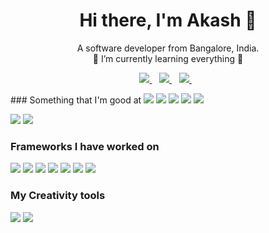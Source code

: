 <h1 align="center" >
Hi there, I'm Akash 👋
</h1>
<p align="center">
    A software developer from Bangalore, India.<br/>
    🌱 I’m currently learning everything 🤣 <br/>
<!--     ⚡ Fun fact: I love to sketch. -->
</p>
<p align='center'>
  <a href="https://www.linkedin.com/in/akashghanate/" target="_blank">
    <img src="https://img.shields.io/badge/linkedin-%230077B5.svg?&style=for-the-badge&logo=linkedin&logoColor=white" />
  </a>&nbsp;&nbsp;
  <a href="https://www.instagram.com/a_k_a_s_h_k_g/" target="_blank" >
    <img src="https://img.shields.io/badge/instagram-%23E4405F.svg?&style=for-the-badge&logo=instagram&logoColor=white" />        
  </a>&nbsp;&nbsp;
  <a href="https://twitter.com/Akashghanate16" target="_blank" >
    <img src="https://img.shields.io/badge/Twitter-1DA1F2?style=for-the-badge&logo=twitter&logoColor=white" />        
  </a>&nbsp;&nbsp;
</p>
<!-- <p align='center'>
  <a href="#"><img src="https://github-readme-stats.vercel.app/api?username=akashghanate&show_icons=true&count_private=true&theme=vision-friendly-dark" width="350"></a>
</p>
 -->
<!-- <a href="#"><img src="" /></a> -->
### Something that I'm good at
<a href="#"><img src="https://img.shields.io/badge/Java-ED8B00?style=for-the-badge&logo=java&logoColor=white" /></a>
<a href="#"><img src="https://img.shields.io/badge/JavaScript-323330?style=for-the-badge&logo=javascript&logoColor=F7DF1E" /></a>
<a href="#"><img src="https://img.shields.io/badge/Python-FFD43B?style=for-the-badge&logo=python&logoColor=darkgreen" /></a>
<a href="#"><img src="https://img.shields.io/badge/HTML5-E34F26?style=for-the-badge&logo=html5&logoColor=white" /></a>
<a href="#"><img src="https://img.shields.io/badge/CSS3-1572B6?style=for-the-badge&logo=css3&logoColor=white" /></a>

<a href="#"><img src="https://img.shields.io/badge/GIT-E44C30?style=for-the-badge&logo=git&logoColor=white" /></a>
<a href="#"><img src="https://img.shields.io/badge/MySQL-005C84?style=for-the-badge&logo=mysql&logoColor=white" /></a>
<br/>

### Frameworks I have worked on 
<a href="#"><img src="https://img.shields.io/badge/React-20232A?style=for-the-badge&logo=react&logoColor=61DAFB" /></a>
<a href="#"><img src="https://img.shields.io/badge/AngularJS-E23237?style=for-the-badge&logo=angularjs&logoColor=white" /></a>
<a href="#"><img src="https://img.shields.io/badge/Express.js-000000?style=for-the-badge&logo=express&logoColor=white" /></a>
<a href="#"><img src="https://img.shields.io/badge/Node.js-339933?style=for-the-badge&logo=nodedotjs&logoColor=white" /></a>
<a href="#"><img src="https://img.shields.io/badge/Spring_Boot-F2F4F9?style=for-the-badge&logo=spring-boot" /></a>
<a href="#"><img src="https://img.shields.io/badge/Hibernate-59666C?style=for-the-badge&logo=Hibernate&logoColor=white" /></a>
<a href="#"><img src="https://img.shields.io/badge/Docker-2CA5E0?style=for-the-badge&logo=docker&logoColor=white" /></a>

### My Creativity tools
<a href="#"><img src="https://img.shields.io/badge/Adobe%20XD-470137?style=for-the-badge&logo=Adobe%20XD&logoColor=#FF61F6" /></a>
<a href="#"><img src="https://img.shields.io/badge/Adobe%20Photoshop-31A8FF?style=for-the-badge&logo=Adobe%20Photoshop&logoColor=black" /></a>



